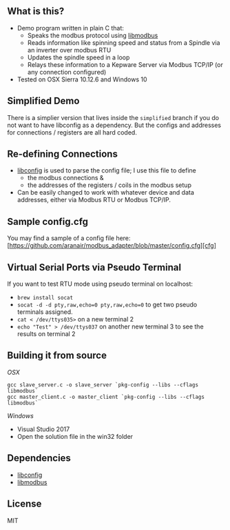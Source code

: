 What is this?
------------------

- Demo program written in plain C that:
  - Speaks the modbus protocol using [libmodbus][2]
  - Reads information like spinning speed and status from a Spindle via an inverter over modbus RTU
  - Updates the spindle speed in a loop
  - Relays these information to a Kepware Server via Modbus TCP/IP (or any connection configured)
- Tested on OSX Sierra 10.12.6 and Windows 10

## Simplified Demo

There is a simplier version that lives inside the `simplified` branch if you do not want to have libconfig as a
dependency. But the configs and addresses for connections / registers are all hard coded.

## Re-defining Connections

- [libconfig][1] is used to parse the config file; I use this file to define
  - the modbus connections &
  - the addresses of the registers / coils in the modbus setup
- Can be easily changed to work with whatever device and data addresses, either via Modbus RTU or Modbus TCP/IP.

## Sample config.cfg

You may find a sample of a config file here: [https://github.com/aranair/modbus_adapter/blob/master/config.cfg][cfg]

## Virtual Serial Ports via Pseudo Terminal

If you want to test RTU mode using pseudo terminal on localhost:

- `brew install socat`
- `socat -d -d pty,raw,echo=0 pty,raw,echo=0` to get two pseudo terminals assigned.
- `cat < /dev/ttys035>` on a new terminal 2
- `echo "Test" > /dev/ttys037` on another new terminal 3 to see the results on terminal 2

## Building it from source

*OSX*

```
gcc slave_server.c -o slave_server `pkg-config --libs --cflags libmodbus`
gcc master_client.c -o master_client `pkg-config --libs --cflags libmodbus`
```

*Windows*

- Visual Studio 2017
- Open the solution file in the win32 folder


## Dependencies

- [libconfig][1]
- [libmodbus][2]

## License

MIT


[1]: https://github.com/hyperrealm/libconfig
[2]: https://github.com/stephane/libmodbus
[cfg]: https://github.com/aranair/modbus_adapter/blob/master/config.cfg

